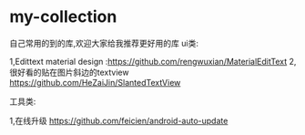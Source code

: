 ﻿# my-collection
自己常用的到的库,欢迎大家给我推荐更好用的库
ui类:

1,Edittext material design  :https://github.com/rengwuxian/MaterialEditText
2,很好看的贴在图片斜边的textview https://github.com/HeZaiJin/SlantedTextView

工具类:

1,在线升级
https://github.com/feicien/android-auto-update
